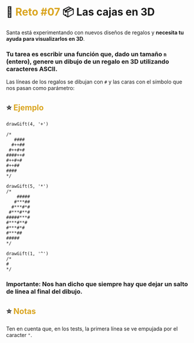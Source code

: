 # 🎄 <span style="color: goldenrod">Reto #07</span> 📦 Las cajas en 3D

Santa está experimentando con nuevos diseños de regalos y **necesita tu ayuda para visualizarlos en 3D**.

### Tu tarea es escribir una función que, dado un tamaño `n` (entero), **genere un dibujo de un regalo en 3D** utilizando caracteres ASCII.

Las líneas de los regalos se dibujan con `#` y las caras con el símbolo que nos pasan como parámetro:

## ⭐ <span style="color: goldenrod">Ejemplo</span>

```
drawGift(4, '+')

/*
   ####
  #++##
 #++#+#
####++#
#++#+#
#++##
####
*/

drawGift(5, '*')
/*
    #####
   #***##
  #***#*#
 #***#**#
#####***#
#***#**#
#***#*#
#***##
#####
*/

drawGift(1, '^')
/*
#
*/
```

### Importante: Nos han dicho que siempre hay que dejar un salto de línea al final del dibujo.

## ⭐ <span style="color: goldenrod">Notas</span>

Ten en cuenta que, en los tests, la primera línea se ve empujada por el caracter `"`.
